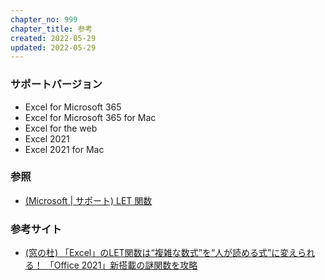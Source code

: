 ```yaml
---
chapter_no: 999
chapter_title: 参考
created: 2022-05-29
updated: 2022-05-29
---
```

### サポートバージョン
- Excel for Microsoft 365
- Excel for Microsoft 365 for Mac
- Excel for the web
- Excel 2021
- Excel 2021 for Mac

### 参照
- [(Microsoft \| サポート) LET 関数](https://support.microsoft.com/ja-jp/office/let-%E9%96%A2%E6%95%B0-34842dd8-b92b-4d3f-b325-b8b8f9908999)

### 参考サイト
- [(窓の杜) 「Excel」のLET関数は“複雑な数式”を“人が読める式”に変えられる！ 「Office 2021」新搭載の謎関数を攻略](https://forest.watch.impress.co.jp/docs/topic/special/1356887.html)